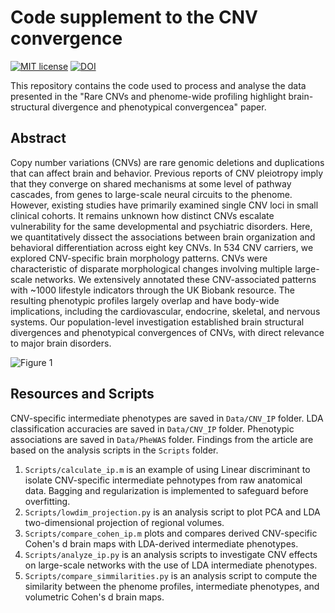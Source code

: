 # Code supplement to the CNV convergence
[![MIT license](https://img.shields.io/badge/License-MIT-blue.svg)](https://lbesson.mit-license.org/)
[![DOI](https://img.shields.io/badge/DOI-10.1101%2F862615-informational
)]([https://doi.org/10.1101/862615](https://doi.org/10.1101/2022.04.23.489093))

This repository contains the code used to process and analyse the data presented in the "Rare CNVs and phenome-wide profiling highlight brain-structural divergence and phenotypical convergencea" paper. 

## Abstract
Copy number variations (CNVs) are rare genomic deletions and duplications that can affect brain and behavior. Previous reports of CNV pleiotropy imply that they converge on shared mechanisms at some level of pathway cascades, from genes to large-scale neural circuits to the phenome. However, existing studies have primarily examined single CNV loci in small clinical cohorts. It remains unknown how distinct CNVs escalate vulnerability for the same developmental and psychiatric disorders. Here, we quantitatively dissect the associations between brain organization and behavioral differentiation across eight key CNVs. In 534 CNV carriers, we explored CNV-specific brain morphology patterns. CNVs were characteristic of disparate morphological changes involving multiple large-scale networks. We extensively annotated these CNV-associated patterns with ~1000 lifestyle indicators through the UK Biobank resource. The resulting phenotypic profiles largely overlap and have body-wide implications, including the cardiovascular, endocrine, skeletal, and nervous systems. Our population-level investigation established brain structural divergences and phenotypical convergences of CNVs, with direct relevance to major brain disorders.

<c>![Figure 1](https://github.com/jakubkopal/CNV-convergence/blob/main/Figures/Fig1.png)</c>

## Resources and Scripts
CNV-specific intermediate phenotypes are saved in `Data/CNV_IP` folder. LDA classification accuracies are saved in `Data/CNV_IP` folder. Phenotypic associations are saved in `Data/PheWAS` folder. Findings from the article are based on the analysis scripts in the `Scripts` folder.

1.   `Scripts/calculate_ip.m` is an example of using Linear discriminant to isolate CNV-specific intermediate pehnotypes from raw anatomical data. Bagging and regularization is implemented to safeguard before overfitting.
2.   `Scripts/lowdim_projection.py` is an analysis script to plot PCA and LDA two-dimensional projection of regional volumes.
3.   `Scripts/compare_cohen_ip.m` plots and compares derived CNV-specific Cohen's d brain maps with LDA-derived intermediate phenotypes.
4.   `Scripts/analyze_ip.py` is an analysis scripts to investigate CNV effects on large-scale networks with the use of LDA intermediate phenotypes.
5.   `Scripts/compare_simmilarities.py` is an analysis script to compute the similarity between the phenome profiles, intermediate phenotypes, and volumetric Cohen's d brain maps.
